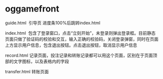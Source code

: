 # oggamefront

guide.html  引导页 进度条100%后跳转index.html

index.html  包含了登录窗口，点击“立刻开始”，未登录则弹出登录框。目前静态页面只做了验证码的校验和交互，输入正确的校验码，关闭登录弹窗，同时在页面上方显示用户信息，包含退出按钮。点击退出按钮，取消显示用户信息

record.html 记录页面，投注记录和转账记录都可以用这个页面，区别在于页面顶部的文字图标，以及表格内的字段

transfer.html 转账页面
